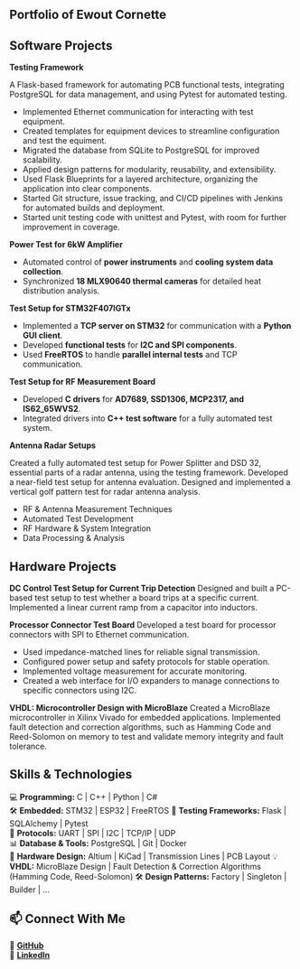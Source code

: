 ## Portfolio of Ewout Cornette 


## Software Projects  

**Testing Framework**  

A Flask-based framework for automating PCB functional tests, integrating PostgreSQL for data management, and using Pytest for automated testing.

- Implemented Ethernet communication for interacting with test equipment.
- Created templates for equipment devices to streamline configuration and test the equiment.
- Migrated the database from SQLite to PostgreSQL for improved scalability.
- Applied design patterns for modularity, reusability, and extensibility.
- Used Flask Blueprints for a layered architecture, organizing the application into clear components.
- Started Git structure, issue tracking, and CI/CD pipelines with Jenkins for automated builds and deployment.
- Started unit testing code with unittest and Pytest, with room for further improvement in coverage.

 **Power Test for 6kW Amplifier**  
- Automated control of **power instruments** and **cooling system data collection**.  
- Synchronized **18 MLX90640 thermal cameras** for detailed heat distribution analysis.  

**Test Setup for STM32F407IGTx**  
- Implemented a **TCP server on STM32** for communication with a **Python GUI client**.  
- Developed **functional tests** for **I2C and SPI components**.  
- Used **FreeRTOS** to handle **parallel internal tests** and TCP communication.  

**Test Setup for RF Measurement Board**  
- Developed **C drivers** for **AD7689, SSD1306, MCP2317, and IS62_65WVS2**.  
- Integrated drivers into **C++ test software** for a fully automated test system. 

**Antenna Radar Setups**

Created a fully automated test setup for Power Splitter and DSD 32, essential parts of a radar antenna, using the testing framework.
Developed a near-field test setup for antenna evaluation.
Designed and implemented a vertical golf pattern test for radar antenna analysis.

- RF & Antenna Measurement Techniques
- Automated Test Development
- RF Hardware & System Integration
- Data Processing & Analysis


## Hardware Projects  

**DC Control Test Setup for Current Trip Detection**
Designed and built a PC-based test setup to test whether a board trips at a specific current.
Implemented a linear current ramp from a capacitor into inductors.

**Processor Connector Test Board**
Developed a test board for processor connectors with SPI to Ethernet communication.

- Used impedance-matched lines for reliable signal transmission.
- Configured power setup and safety protocols for stable operation.
- Implemented voltage measurement for accurate monitoring.
- Created a web interface for I/O expanders to manage connections to specific connectors using I2C.

**VHDL: Microcontroller Design with MicroBlaze**
Created a MicroBlaze microcontroller in Xilinx Vivado for embedded applications. Implemented  fault detection and correction algorithms, such as Hamming Code and Reed-Solomon on memory to test and validate memory integrity and fault tolerance.


## Skills & Technologies  

💻 **Programming:** C | C++ | Python | C#   
🛠 **Embedded:** STM32 | ESP32 | FreeRTOS 
📡 **Testing Frameworks:** Flask | SQLAlchemy | Pytest  
🔗 **Protocols:** UART | SPI | I2C | TCP/IP | UDP  
📊 **Database & Tools:** PostgreSQL | Git | Docker   
🔧 **Hardware Design:** Altium | KiCad | Transmission Lines | PCB Layout 
💡 **VHDL:** MicroBlaze Design | Fault Detection & Correction Algorithms (Hamming Code, Reed-Solomon)
🛠 **Design Patterns:** Factory | Singleton | Builder | ...


## 📫 Connect With Me  

🔗 **[GitHub](https://github.com/ewoutcornette)**  
🔗 **[LinkedIn](https://www.linkedin.com/in/ewout-cornette-ba8992200/)**  
